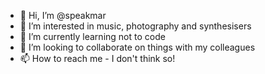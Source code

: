 - 👋 Hi, I’m @speakmar
- 👀 I’m interested in music, photography and synthesisers
- 🌱 I’m currently learning not to code
- 💞️ I’m looking to collaborate on things with my colleagues
- 📫 How to reach me - I don't think so!

<!---
speakmar/speakmar is a ✨ special ✨ repository because its `README.md` (this file) appears on your GitHub profile.
You can click the Preview link to take a look at your changes.
--->
